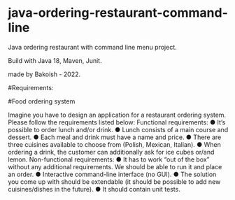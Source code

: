 # java-ordering-restaurant-command-line
Java ordering restaurant with command line menu project.

Build with Java 18, Maven, Junit.

made by Bakoish - 2022.

#Requirements:

#Food ordering system

Imagine you have to design an application for a restaurant ordering system. Please follow the
requirements listed below:
Functional requirements:
● It’s possible to order lunch and/or drink.
● Lunch consists of a main course and dessert.
● Each meal and drink must have a name and price.
● There are three cuisines available to choose from (Polish, Mexican, Italian).
● When ordering a drink, the customer can additionally ask for ice cubes or/and lemon.
Non-functional requirements:
● It has to work “out of the box” without any additional requirements. We should be able to
run it and place an order.
● Interactive command-line interface (no GUI).
● The solution you come up with should be extendable (it should be possible to add new
cuisines/dishes in the future).
● It should contain unit tests.
